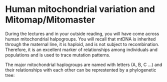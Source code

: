 
# Human mitochondrial variation and Mitomap/Mitomaster
During the lectures and in your outside reading, you will have come across human mitochondrial halpogroups. You will recall that
mtDNA is inherited through the maternal line, it is haploid, and is not subject to recombination. Therefore, it is an excellent
marker of relationships among individuals and populations and is used to trace mutation patterns.

The major mitochondrial haplogroups are named with letters (A, B, C ...) and their relationships with each other can be represtented by a phylogenetic tree:
